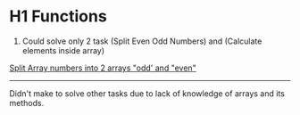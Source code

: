 # H1 **Functions**
1. Could solve only 2 task (Split Even Odd Numbers) and (Calculate elements inside array)

[Split Array numbers into 2 arrays "odd' and "even"](https://github.com/AraAnahit/Function_Homework_5/blob/Functions_Homework/Split_Numbers.js)

---
Didn't make to solve other tasks due to lack of knowledge of arrays and its methods.
 
